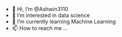 - 👋 Hi, I’m @Ashwin3110
- 👀 I’m interested in data science
- 🌱 I’m currently learning Machine Learning
- 📫 How to reach me ...

<!---
Ashwin3110/Ashwin3110 is a ✨ special ✨ repository because its `README.md` (this file) appears on your GitHub profile.
You can click the Preview link to take a look at your changes.
--->
